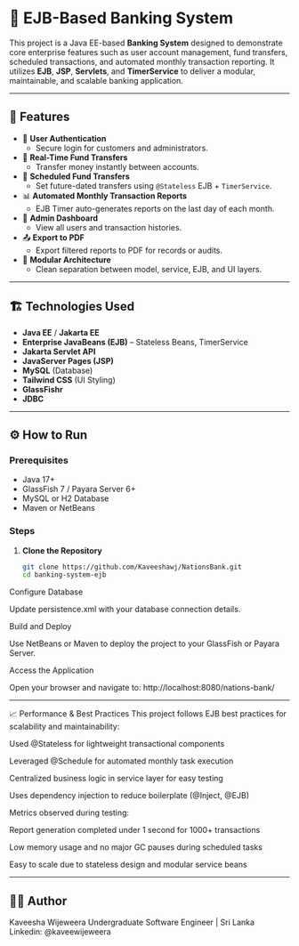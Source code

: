 # 💼 EJB-Based Banking System

This project is a Java EE-based **Banking System** designed to demonstrate core enterprise features such as user account management, fund transfers, scheduled transactions, and automated monthly transaction reporting. It utilizes **EJB**, **JSP**, **Servlets**, and **TimerService** to deliver a modular, maintainable, and scalable banking application.

---

## 🚀 Features

- 🔐 **User Authentication**
  - Secure login for customers and administrators.
- 💸 **Real-Time Fund Transfers**
  - Transfer money instantly between accounts.
- 📅 **Scheduled Fund Transfers**
  - Set future-dated transfers using `@Stateless` EJB + `TimerService`.
- 📊 **Automated Monthly Transaction Reports**
  - EJB Timer auto-generates reports on the last day of each month.
- 📁 **Admin Dashboard**
  - View all users and transaction histories.
- 📤 **Export to PDF**
  - Export filtered reports to PDF for records or audits.
- 🧩 **Modular Architecture**
  - Clean separation between model, service, EJB, and UI layers.

---

## 🏗️ Technologies Used

- **Java EE** / **Jakarta EE**
- **Enterprise JavaBeans (EJB)** – Stateless Beans, TimerService
- **Jakarta Servlet API**
- **JavaServer Pages (JSP)**
- **MySQL** (Database)
- **Tailwind CSS** (UI Styling)
- **GlassFishr**
- **JDBC**

---

## ⚙️ How to Run

### Prerequisites

- Java 17+
- GlassFish 7 / Payara Server 6+
- MySQL or H2 Database
- Maven or NetBeans

### Steps

1. **Clone the Repository**

   ```bash
   git clone https://github.com/Kaveeshawj/NationsBank.git
   cd banking-system-ejb

Configure Database

Update persistence.xml with your database connection details.

Build and Deploy

Use NetBeans or Maven to deploy the project to your GlassFish or Payara Server.

Access the Application

Open your browser and navigate to:
http://localhost:8080/nations-bank/

---

📈 Performance & Best Practices
This project follows EJB best practices for scalability and maintainability:

Used @Stateless for lightweight transactional components

Leveraged @Schedule for automated monthly task execution

Centralized business logic in service layer for easy testing

Uses dependency injection to reduce boilerplate (@Inject, @EJB)

Metrics observed during testing:

Report generation completed under 1 second for 1000+ transactions

Low memory usage and no major GC pauses during scheduled tasks

Easy to scale due to stateless design and modular service beans

---

## 🧑‍💻 Author

Kaveesha Wijeweera
Undergraduate Software Engineer | Sri Lanka  
Linkedin: @kaveewijeweera 


